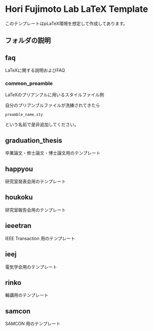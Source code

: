 # Hori Fujimoto Lab LaTeX Template

このテンプレートはpLaTeX環境を想定して作成してあります。

## フォルダの説明

## faq
LaTeXに関する説明およびFAQ

### common_preamble
LaTeXのプリアンブルに用いるスタイルファイル例

自分のプリアンブルファイルが洗練されてきたら
```
preamble_name.sty
```
という名前で是非追加してください。

## graduation_thesis
卒業論文・修士論文・博士論文用のテンプレート

## happyou
研究室発表会用のテンプレート

## houkoku
研究室報告会用のテンプレート

## ieeetran
IEEE Transaction 用のテンプレート

## ieej
電気学会用のテンプレート

## rinko
輪講用のテンプレート

## samcon
SAMCON 用のテンプレート

